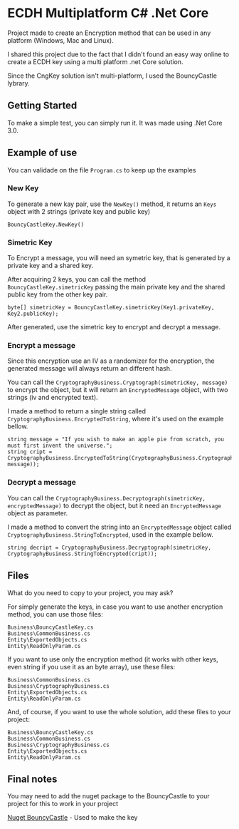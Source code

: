 # ECDH Multiplatform C# .Net Core

Project made to create an Encryption method that can be used in any platform (Windows, Mac and Linux).

I shared this project due to the fact that I didn't found an easy way online to create a ECDH key using a multi platform .net Core solution.

Since the CngKey solution isn't multi-platform, I used the BouncyCastle lybrary.

## Getting Started

To make a simple test, you can simply run it. It was made using .Net Core 3.0.

## Example of use

You can validade on the file `Program.cs` to keep up the examples

### New Key

To generate a new kay pair, use the `NewKey()` method, it returns an `Keys` object with 2 strings (private key and public key)

```
BouncyCastleKey.NewKey()
```

### Simetric Key

To Encrypt a message, you will need an symetric key, that is generated by a private key and a shared key.

After acquiring 2 keys, you can call the method `BouncyCastleKey.simetricKey` passing the main private key and the shared public key from the other key pair.

```
byte[] simetricKey = BouncyCastleKey.simetricKey(Key1.privateKey, Key2.publicKey);
```

After generated, use the simetric key to encrypt and decrypt a message.

### Encrypt a message

Since this encryption use an IV as a randomizer for the encryption, the generated message will always return an different hash.

You can call the `CryptographyBusiness.Cryptograph(simetricKey, message)` to encrypt the object, but it will return an `EncryptedMessage` object, with two strings (iv and encrypted text).

I made a method to return a single string called `CryptographyBusiness.EncryptedToString`, where it's used on the example bellow.

```
string message = "If you wish to make an apple pie from scratch, you must first invent the universe.";
string cript = CryptographyBusiness.EncryptedToString(CryptographyBusiness.Cryptograph(simetricKey, message));
```

### Decrypt a message

You can call the `CryptographyBusiness.Decryptograph(simetricKey, encryptedMessage)` to decrypt the object, but it need an `EncryptedMessage` object as parameter.

I made a method to convert the string into an `EncryptedMessage` object called `CryptographyBusiness.StringToEncrypted`, used in the example bellow.

```
string decript = CryptographyBusiness.Decryptograph(simetricKey, CryptographyBusiness.StringToEncrypted(cript));
```

## Files

What do you need to copy to your project, you may ask?

For simply generate the keys, in case you want to use another encryption method, you can use those files:

```
Business\BouncyCastleKey.cs
Business\CommonBusiness.cs
Entity\ExportedObjects.cs
Entity\ReadOnlyParam.cs
```

If you want to use only the encryption method (it works with other keys, even string if you use it as an byte array), use these files:

```
Business\CommonBusiness.cs
Business\CryptographyBusiness.cs
Entity\ExportedObjects.cs
Entity\ReadOnlyParam.cs
```

And, of course, if you want to use the whole solution, add these files to your project:

```
Business\BouncyCastleKey.cs
Business\CommonBusiness.cs
Business\CryptographyBusiness.cs
Entity\ExportedObjects.cs
Entity\ReadOnlyParam.cs
```

## Final notes

You may need to add the nuget package to the BouncyCastle to your project for this to work in your project

[Nuget BouncyCastle](https://www.nuget.org/packages/BouncyCastle/) - Used to make the key
